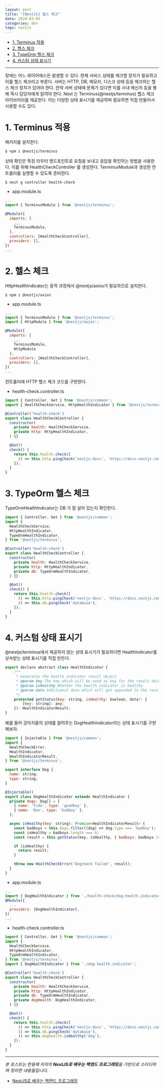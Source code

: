 ```yaml
---
layout: post
title: "[NestJs] 헬스 체크"
date: 2024-03-03
categories: dev
tags: nestjs
---
```


- [1. Terminus 적용](#1-terminus-적용)
- [2. 헬스 체크](#2-헬스-체크)
- [3. TypeOrm 헬스 체크](#3-typeorm-헬스-체크)
- [4. 커스텀 상태 표시기](#4-커스텀-상태-표시기)

---

장애는 어느 레이어에스든 발생할 수 있다. 현재 서비스 상태를 체크할 장치가 필요하고 이를 헬스 체크라고 부른다.
서버는 HTTP, DB, 메모리, 디스크 상태 등을 체크하는 헬스 체크 장치가 있어야 한다. 만약 서버 상태에 문제가 있다면 이를 사내 메신저 등을 통해 즉시 담당자에게 알려야 한다.
Nest 는 Terminus(@nestjs/terminus) 헬스 체크 라이브러리를 제공한다. 이는 다양한 상태 표시기를 제공하며 필요하면 직접 만들어서 사용할 수도 있다.

# 1. Terminus 적용

패키지를 설치한다.

```shell
$ npm i @nestjs/terminus
```

상태 확인은 특정 라우터 엔드포인트로 요청을 보내고 응답을 확인하는 방법을 사용한다. 이를 위해 HealthCheckController 를 생성한다. TerminusModule과 생성한 컨트롤러를 실행할 수 있도록 준비한다.

```shell
$ nest g controller health-check
```

- app.module.ts

```javascript
...
import { TerminusModule } from '@nestjs/terminus';

@Module({
  imports: [
    ,,,
    TerminusModule,
  ],
  controllers: [HealthCheckController],
  providers: [],
})
...
```

# 2. 헬스 체크

HttpHealthIndicator는 동작 과정에서 @nestjs/axios가 필요하므로 설치한다.

```shell
$ npm i @nestjs/axios
```

- app.module.ts

```javascript
...
import { TerminusModule } from '@nestjs/terminus';
import { HttpModule } from '@nestjs/axios';

@Module({
  imports: [
    ,,,
    TerminusModule,
    HttpModule
  ],
  controllers: [HealthCheckController],
  providers: [],
})
...
```

컨트롤러에 HTTP 헬스 체크 코드를 구현한다.

- health-check.controller.ts

```javascript
import { Controller, Get } from '@nestjs/common';
import { HealthCheckService, HttpHealthIndicator } from '@nestjs/terminus';

@Controller('health-check')
export class HealthCheckController {
  constructor(
    private health: HealthCheckService,
    private http: HttpHealthIndicator,
  ) {}

  @Get()
  check() {
    return this.health.check([
      () => this.http.pingCheck('nestjs-docs', 'https://docs.nestjs.com'), // 서비스가 제공하는 다른 서버가 잘 동작하는지 확인
    ]);
  }
}
```

# 3. TypeOrm 헬스 체크

TypeOrmHealthIndicator는 DB 가 잘 살아 있는지 확인한다.

```javascript
import { Controller, Get } from '@nestjs/common';
import {
  HealthCheckService,
  HttpHealthIndicator,
  TypeOrmHealthIndicator,
} from '@nestjs/terminus';

@Controller('health-check')
export class HealthCheckController {
  constructor(
    private health: HealthCheckService,
    private http: HttpHealthIndicator,
    private db: TypeOrmHealthIndicator,
  ) {}

  @Get()
  check() {
    return this.health.check([
      () => this.http.pingCheck('nestjs-docs', 'https://docs.nestjs.com'),
      () => this.db.pingCheck('database'),
    ]);
  }
}
```

# 4. 커스텀 상태 표시기

@nestjs/terminus에서 제공하지 않는 상태 표시기가 필요하다면 HealthIndicator를 상속받는 상태 표시기를 직접 만든다.

```javascript
export declare abstract class HealthIndicator {
    /**
     * Generates the health indicator result object
     * @param key The key which will be used as key for the result object
     * @param isHealthy Whether the health indicator is healthy
     * @param data Additional data which will get appended to the result object
     */
    protected getStatus(key: string, isHealthy: boolean, data?: {
        [key: string]: any;
    }): HealthIndicatorResult;
}
```

예를 들어 강아지들의 상태를 알려주는 DogHealthIndicator라는 상태 표시기를 구현해보자.

```javascript
import { Injectable } from '@nestjs/common';
import {
  HealthCheckError,
  HealthIndicator,
  HealthIndicatorResult,
} from '@nestjs/terminus';

export interface Dog {
  name: string;
  type: string;
}

@Injectable()
export class DogHealthIndicator extends HealthIndicator {
  private dogs: Dog[] = [
    { name: 'Fido', type: 'goodboy' },
    { name: 'Rex', type: 'badboy' },
  ];

  async isHealthy(key: string): Promise<HealthIndicatorResult> {
    const badboys = this.dogs.filter((dog) => dog.type === 'badboy');
    const isHealthy = badboys.length === 0;
    const result = this.getStatus(key, isHealthy, { badboys: badboys.length });

    if (isHealthy) {
      return result;
    }

    throw new HealthCheckError('Dogcheck failed', result);
  }
}
```

- app.module.ts

```javascript
...
import { DogHealthIndicator } from './health-check/dog-health.indicator';
@Module({
  ...
  providers: [DogHealthIndicator],
})
...
```

- health-check.controller.ts

```javascript
import { Controller, Get } from '@nestjs/common';
import {
  HealthCheckService,
  HttpHealthIndicator,
  TypeOrmHealthIndicator,
} from '@nestjs/terminus';
import { DogHealthIndicator } from './dog-health.indicator';

@Controller('health-check')
export class HealthCheckController {
  constructor(
    private health: HealthCheckService,
    private http: HttpHealthIndicator,
    private db: TypeOrmHealthIndicator,
    private dogHealth: DogHealthIndicator,
  ) {}

  @Get()
  check() {
    return this.health.check([
      () => this.http.pingCheck('nestjs-docs', 'https://docs.nestjs.com'),
      () => this.db.pingCheck('database'),
      () => this.dogHealth.isHealthy('dog'),
    ]);
  }
}
```

---

_본 포스트는 한용재 저자의 **NestJS로 배우는 백엔드 프로그래밍**을 기반으로 스터디하며 정리한 내용들입니다._

- [NestJS로 배우는 백엔드 프로그래밍](http://www.yes24.com/Product/Goods/115850682)
